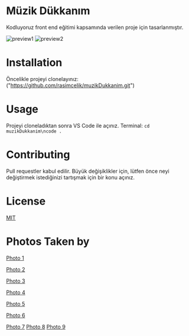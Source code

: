 # Müzik Dükkanım

Kodluyoruz front end eğitimi kapsamında verilen proje için tasarlanmıştır.

![preview1](/assets/preview.png.jpg)
![preview2](/assets/preview2.png.jpg)

# Installation

Öncelikle projeyi clonelayınız: ("https://github.com/rasimcelik/muzikDukkanim.git")

# Usage

Projeyi cloneladıktan sonra VS Code ile açınız.
Terminal:
`cd muzikDukkanim\ncode .`

# Contributing

Pull requestler kabul edilir. Büyük değişiklikler için, lütfen önce neyi değiştirmek istediğinizi tartışmak için bir konu açınız.

# License

[MIT](https://choosealicense.com/licenses/mit/)

# Photos Taken by

[Photo 1](https://www.pexels.com/photo/photo-of-guitar-near-river-2156327/)

[Photo 2](https://www.pexels.com/photo/brown-acoustic-guitar-on-black-guitar-stand-3714523/)

[Photo 3](https://unsplash.com/photos/L49iaAmLMDc)

[Photo 4](https://www.pexels.com/photo/brown-acoustic-guitar-2021348/)

[Photo 5](https://unsplash.com/photos/6NpYOFB3VCI)

[Photo 6](https://unsplash.com/photos/YdCGrbo_p7E)

[Photo 7](https://unsplash.com/photos/5yDL5rOKrUM)
[Photo 8](https://unsplash.com/photos/czPs0z3-Ggg)
[Photo 9](https://unsplash.com/photos/d9_2kPJBG0U)
